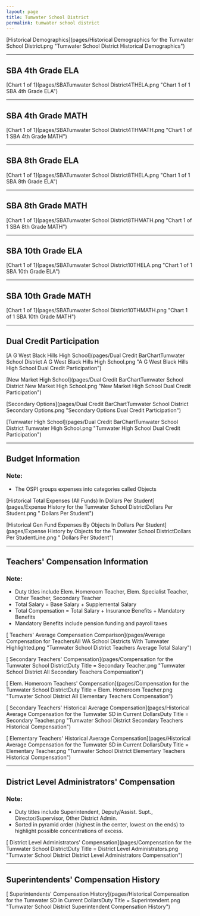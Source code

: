 ```yaml
---
layout: page
title: Tumwater School District
permalink: tumwater school district
---
```



[Historical Demographics](pages/Historical Demographics for the Tumwater School District.png "Tumwater School District Historical Demographics")

___

## SBA 4th Grade ELA

[Chart 1 of 1](pages/SBATumwater School District4THELA.png "Chart 1 of 1 SBA 4th Grade ELA")


___

## SBA 4th Grade MATH

[Chart 1 of 1](pages/SBATumwater School District4THMATH.png "Chart 1 of 1 SBA 4th Grade MATH")


___

## SBA 8th Grade ELA

[Chart 1 of 1](pages/SBATumwater School District8THELA.png "Chart 1 of 1 SBA 8th Grade ELA")


___

## SBA 8th Grade MATH

[Chart 1 of 1](pages/SBATumwater School District8THMATH.png "Chart 1 of 1 SBA 8th Grade MATH")


___

## SBA 10th Grade ELA

[Chart 1 of 1](pages/SBATumwater School District10THELA.png "Chart 1 of 1 SBA 10th Grade ELA")


___

## SBA 10th Grade MATH

[Chart 1 of 1](pages/SBATumwater School District10THMATH.png "Chart 1 of 1 SBA 10th Grade MATH")


___

## Dual Credit Participation

[A G West Black Hills High School](pages/Dual Credit BarChartTumwater School District A G West Black Hills High School.png "A G West Black Hills High School Dual Credit Participation")

[New Market High School](pages/Dual Credit BarChartTumwater School District New Market High School.png "New Market High School Dual Credit Participation")

[Secondary Options](pages/Dual Credit BarChartTumwater School District Secondary Options.png "Secondary Options Dual Credit Participation")

[Tumwater High School](pages/Dual Credit BarChartTumwater School District Tumwater High School.png "Tumwater High School Dual Credit Participation")


___

## Budget Information
### Note:
- The OSPI groups expenses into categories called Objects

[Historical Total Expenses (All Funds) In Dollars Per Student](pages/Expense History for the Tumwater School DistrictDollars Per Student.png " Dollars Per Student")

[Historical Gen Fund Expenses By Objects In Dollars Per Student](pages/Expense History by Objects for the Tumwater School DistrictDollars Per StudentLine.png " Dollars Per Student")


___

## Teachers' Compensation Information
### Note:
- Duty titles include Elem. Homeroom Teacher, Elem. Specialist Teacher, Other Teacher, Secondary Teacher
- Total Salary = Base Salary + Supplemental Salary
- Total Compensation = Total Salary + Insurance Benefits + Mandatory Benefits
- Mandatory Benefits include pension funding and payroll taxes

[ Teachers' Average Compensation Comparison](pages/Average Compensation for TeachersAll WA School Districts With Tumwater Highlighted.png "Tumwater School District Teachers Average Total Salary")

[ Secondary Teachers' Compensation](pages/Compensation for the Tumwater School DistrictDuty Title = Secondary Teacher.png "Tumwater School District All Secondary Teachers Compensation")

[ Elem. Homeroom Teachers' Compensation](pages/Compensation for the Tumwater School DistrictDuty Title = Elem. Homeroom Teacher.png "Tumwater School District All Elementary Teachers Compensation")

[ Secondary Teachers' Historical Average Compensation](pages/Historical Average Compensation for the Tumwater SD in Current DollarsDuty Title = Secondary Teacher.png "Tumwater School District Secondary Teachers Historical Compensation")

[ Elementary Teachers' Historical Average Compensation](pages/Historical Average Compensation for the Tumwater SD in Current DollarsDuty Title = Elementary Teacher.png "Tumwater School District Elementary Teachers Historical Compensation")


___

## District Level Administrators' Compensation

### Note:
- Duty titles include Superintendent, Deputy/Assist. Supt., Director/Supervisor, Other District Admin.
- Sorted in pyramid order (highest in the center, lowest on the ends) to highlight possible concentrations of excess.

[ District Level Administrators' Compensation](pages/Compensation for the Tumwater School DistrictDuty Title = District Level Administrators.png "Tumwater School District District Level Administrators Compensation")


___

## Superintendents' Compensation History

[ Superintendents' Compensation History](pages/Historical Compensation for the Tumwater SD in Current DollarsDuty Title = Superintendent.png "Tumwater School District Superintendent Compensation History")

